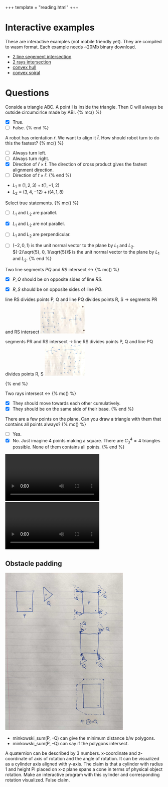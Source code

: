 +++
template = "reading.html"
+++

# Interactive examples
These are interactive examples (not mobile friendly yet). They are compiled to wasm format. Each example needs ~20Mb binary download.
- [2 line segement intersection](/wasm?name=xn_2_lnsegs)
- [2 rays intersection](/wasm?name=xn_2_rays)
- [convex hull](/wasm?name=convex_hull)
- [convex spiral](/wasm?name=convex_spiral)

# Questions
Conside a triangle ABC. A point I is inside the triangle. Then C will always be outside circumcirlce made by ABI.
{% mc() %}
- [x] True.
- [ ] False.
{% end %}

A robot has orientation $\bar{r}$.
We want to align it $\bar{t}$.
How should robot turn to do this the fastest?
{% mc() %}
- [ ] Always turn left.
- [ ] Always turn right.
- [x] Direction of $\bar{r} \times \bar{t}$.
The direction of cross product gives the fastest alignment direction.
- [ ] Direction of $\bar{t} \times \bar{r}$.
{% end %}

- $L_1 \equiv (1, 2, 3) + t (1, -1, 2)$
- $L_2 \equiv (3, 4, -12) + t (4, 1, 8)$

Select true statements.
{% mc() %}
- [ ] $L_1$ and $L_2$ are parallel.
- [x] $L_1$ and $L_2$ are not parallel.
- [ ] $L_1$ and $L_2$ are perpendicular.
- [ ] $(-2, 0, 1)$ is the unit normal vector to the plane by $L_1$ and $L_2$.
$(-2/\sqrt{5}, 0, 1/\sqrt{5})$ is the unit normal vector to the plane by $L_1$ and $L_2$.
{% end %}


Two line segments $PQ$ and $RS$ intersect $\leftrightarrow$
{% mc() %}
- [x] $P, Q$ should be on opposite sides of line $RS$.

- [x] $R, S$ should be on opposite sides of line $PQ$.

line RS divides points P, Q and line PQ divides points R, S $\rightarrow$ segments PR and RS intersect
<img src="./lineseg_lineseg2.jpg" height="100px"/>


segments PR and RS intersect $\rightarrow$ line RS divides points P, Q and line PQ divides points R, S
<img src="./lineseg_lineseg1.jpg" height="100px"/>

{% end %}

Two rays intersect $\leftrightarrow$
{% mc() %}
- [x] They should move towards each other cumulatively.
- [x] They should be on the same side of their base.
{% end %}

There are a few points on the plane. Can you draw a triangle with them that contains all points always?
{% mc() %}
- [ ] Yes.
- [x] No.
Just imagine 4 points making a square. There are $C_3^4 = 4$ triangles possible. None of them contains all points.
{% end %}

<video controls autoplay loop>
  <source src="./convex_hull.mp4" type="video/mp4">
</video>
<video controls autoplay loop>
  <source src="./convex_spiral.mp4" type="video/mp4">
</video>

## Obstacle padding
<img src="./obstacle_padding.jpg" height="500px"/>

- minkowski\_sum(P, -Q) can give the minimum distance b/w polygons.
- minkowski\_sum(P, -Q) can say if the polygons intersect.

A quaternion can be described by 3 numbers.
x-coordinate and z-coordinate of axis of rotation and the angle of rotation.
It can be visualized as a cylinder axis aligned with y-axis.
The claim is that a cylinder with radius 1 and height PI placed on x-z plane spans a cone in terms of physical object rotation. Make an interactive program with this cylinder and corresponding rotation visualized. False claim.
